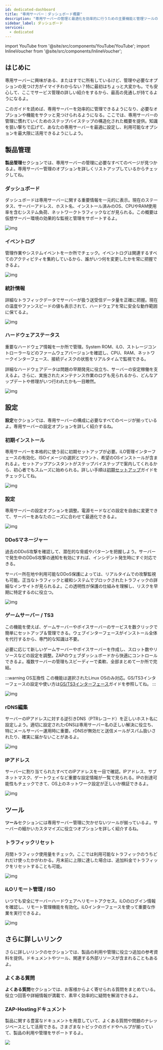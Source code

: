 ```yaml
---
id: dedicated-dashboard
title: "専用サーバー：ダッシュボード概要"
description: "専用サーバーの管理と最適化を効率的に行うための主要機能と管理ツールのわかりやすい概要 → 今すぐ詳しくチェック"
sidebar_label: ダッシュボード
services:
  - dedicated
---
```


import YouTube from '@site/src/components/YouTube/YouTube';
import InlineVoucher from '@site/src/components/InlineVoucher';

## はじめに

専用サーバーに興味がある、またはすでに所有しているけど、管理や必要なオプションの見つけ方がイマイチわからない？特に最初はちょっと大変かも。でも安心して、ここでサービス管理の詳しい紹介をするから、最高の見通しが持てるようになるよ。

このガイドを読めば、専用サーバーを効率的に管理できるようになり、必要なオプションや機能をサクッと見つけられるようになる。ここでは、専用サーバーの管理に慣れていくためのステップバイステップの構造化された概要を提供。知識を狙い撃ちで広げて、あなたの専用サーバーを最適に設定し、利用可能なオプションを最大限に活用できるようにしよう。

<InlineVoucher />

## 製品管理

**製品管理**セクションでは、専用サーバーの管理に必要なすべてのページが見つかるよ。専用サーバー管理のオプションを詳しくリストアップしているからチェックしてね。



### ダッシュボード

ダッシュボードは専用サーバーに関する重要情報を一元的に表示。現在のステータス、サーバーアドレス、ホスト名、インストール済みのOS、CPUやRAM使用率を含むシステム負荷、ネットワークトラフィックなどが見られる。この概要は仮想サーバー環境の効果的な監視と管理をサポートするよ。

![img](https://screensaver01.zap-hosting.com/index.php/s/QEnaS6N7MqHejtk/preview)



### イベントログ

管理作業やシステムイベントを一か所でチェック。イベントログは関連するすべてのアクティビティを集約しているから、誰がいつ何を変更したかを常に把握できるよ。

![img](https://screensaver01.zap-hosting.com/index.php/s/akKpTx2XzDKy7qc/preview)



### 統計情報
詳細なトラフィックデータでサーバーが扱う送受信データ量を正確に把握。現在の温度やファンスピードの値も表示されて、ハードウェアを常に安全な動作範囲に保てるよ。

![img](https://screensaver01.zap-hosting.com/index.php/s/B7yLamtJrdALpPb/preview)



### ハードウェアステータス

重要なハードウェア情報を一か所で管理。System ROM、iLO、ストレージコントローラーなどのファームウェアバージョンを確認し、CPU、RAM、ネットワークインターフェース、接続ディスクの状態をリアルタイムで監視できる。

詳細なハードウェアデータは問題の早期発見に役立ち、サーバーの安定稼働を支えるよ。さらに、実施されたメンテナンス作業のログも見られるから、どんなアップデートや修理がいつ行われたかも一目瞭然。

![img](https://screensaver01.zap-hosting.com/index.php/s/9CsZGarzsdMP5Ea/preview)

## 設定

**設定**セクションでは、専用サーバーの構成に必要なすべてのページが揃っているよ。専用サーバーの設定オプションを詳しく紹介するね。

### 初期インストール
専用サーバーを本格的に使う前に初期セットアップが必要。iLO管理インターフェースの有効化、ISOイメージの選択とマウント、希望のOSインストールが含まれるよ。セットアップアシスタントがステップバイステップで案内してくれるから、初心者でもスムーズに始められる。詳しい手順は[初期セットアップ](dedicated-setup.md)ガイドをチェックしてね。

![img](https://screensaver01.zap-hosting.com/index.php/s/MnZKXAGGTqs9Xdp/download)

### 設定

専用サーバーの設定オプションを調整。電源モードなどの設定を自由に変更できて、サーバーをあなたのニーズに合わせて最適化できるよ。

![img](https://screensaver01.zap-hosting.com/index.php/s/WiHSELJNc5icsyQ/preview)



### DDoSマネージャー

過去のDDoS攻撃を確認して、潜在的な脅威やパターンを把握しよう。サーバーで発生中のDDoS攻撃の通知を有効にすれば、インシデント発生時にすぐ対応できる。

サーバー所在地や利用可能なDDoS保護によっては、リアルタイムでの攻撃監視も可能。正当なトラフィックと緩和システムでブロックされたトラフィックの詳細なインサイトが見られるよ。この透明性が保護の仕組みを理解し、リスクを早期に特定するのに役立つ。

![img](https://screensaver01.zap-hosting.com/index.php/s/ScCCCY52CMLgfyE/preview)



### ゲームサーバー / TS3

この機能を使えば、ゲームサーバーやボイスサーバーのサービスを数クリックで簡単にセットアップ＆管理できる。ウェブインターフェースがインストール全体を代行するから、専門的な知識は不要。

必要に応じて新しいゲームサーバーやボイスサーバーを作成し、スロット数やリソースなどの設定を調整。ZAPのウェブダッシュボードから快適にコントロールできるよ。複数サーバーの管理もスピーディーで柔軟、全部まとめて一か所で完結。

:::warning OS互換性 
この機能は選択されたLinux OSのみ対応。GS/TS3インターフェースの設定や使い方は[GS/TS3インターフェース](dedicated-linux-gs-interface.md)ガイドを参照してね。
:::

![img](https://screensaver01.zap-hosting.com/index.php/s/nd6YF93omGcApC8/preview)



### rDNS編集

サーバーのIPアドレスに対する逆引きDNS（PTRレコード）を正しいホスト名に設定しよう。適切に設定されたrDNSは専用サーバー名の正しい解決に役立ち、特にメールサーバー運用時に重要。rDNSが無効だと送信メールがスパム扱いされたり、確実に届かないことがあるよ。

![img](https://screensaver01.zap-hosting.com/index.php/s/LpdMgD6T39tXiNK/preview)



### IPアドレス

サーバーに割り当てられたすべてのIPアドレスを一目で確認。IPアドレス、サブネットマスク、ゲートウェイなど重要な設定情報が一覧で見られる。IPの到達可能性もチェックできて、OS上のネットワーク設定が正しいか検証できるよ。

![img](https://screensaver01.zap-hosting.com/index.php/s/a64XRkWn2EA4Nef/preview)



## ツール

**ツール**セクションには専用サーバー管理に欠かせないツールが揃っているよ。サーバーの細かいカスタマイズに役立つオプションを詳しく紹介するね。



### トラフィックリセット

月間トラフィック使用量をチェック。ここでは利用可能なトラフィックのうちどれだけ使ったかがわかる。月末前に上限に達した場合は、追加料金でトラフィックをリセットすることも可能。

![img](https://screensaver01.zap-hosting.com/index.php/s/5Z38eyRdntF6ict/preview)



### iLOリモート管理 / ISO

いつでも安全にサーバーハードウェアへリモートアクセス。iLOのログイン情報を確認し、リモート管理機能を有効化。iLOインターフェースを使って重要な作業を実行できるよ。

![img](https://screensaver01.zap-hosting.com/index.php/s/9SZMtCPDJgNZSZ6/preview)

## さらに詳しいリンク
さらに詳しいリンクのセクションでは、製品の利用や管理に役立つ追加の参考資料を提供。ドキュメントやツール、関連する外部リソースが含まれることもあるよ。

### よくある質問
**よくある質問**セクションでは、お客様からよく寄せられる質問をまとめている。役立つ回答や詳細情報が満載で、素早く効率的に疑問を解消できるよ。

### ZAP-Hostingドキュメント
製品に関する豊富なドキュメントを用意していて、よくある質問や問題のナレッジベースとして活用できる。さまざまなトピックのガイドやヘルプが揃っていて、製品の利用や管理をサポートするよ。

![](https://screensaver01.zap-hosting.com/index.php/s/n48ct6aZBrNq7eT/preview)


<InlineVoucher />